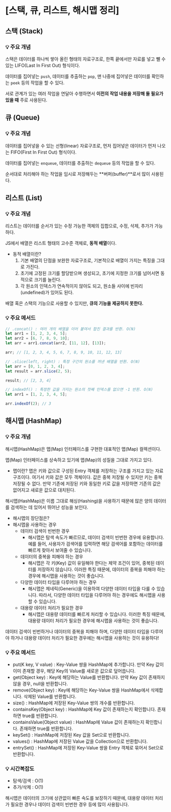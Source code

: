 # [스택, 큐, 리스트, 해시맵 정리]

## 스택 (Stack)

### 💡 주요 개념

스택은 데이터를 하나씩 쌓아 올린 형태의 자료구조로, 한쪽 끝에서만 자료를 넣고 뺄 수 있는 LIFO(Last In First Out) 형식이다.

데이터를 집어넣는 `push`, 데이터를 추출하는 `pop`, 맨 나중에 집어넣은 데이터를 확인하는 `peek` 등의 작업을 할 수 있다.

<aside>

서로 관계가 있는 여러 작업을 연달아 수행하면서 **이전의 작업 내용을 저장해 둘 필요가 있을 때** 주로 사용된다.

</aside>

## 큐 (Queue)

### 💡 주요 개념

데이터를 집어넣을 수 있는 선형(linear) 자료구조로, 먼저 집어넣은 데이터가 먼저 나오는 FIFO(First In First Out) 형식이다.

데이터를 집어넣는 `enqueue`, 데이터를 추출하는 `dequeue` 등의 작업을 할 수 있다.

<aside>

순서대로 처리해야 하는 작업을 임시로 저장해두는 **버퍼(buffer)**로서 많이 사용된다.

</aside>

## 리스트 (List)

### 💡 주요 개념

리스트는 데이터를 순서가 있는 수정 가능한 객체의 집합으로, 수정, 삭제, 추가가 가능하다.

JS에서 배열은 리스트 형태의 고수준 객체로, **동적 배열**이다.

- 동적 배열이란?
  1. 기본 배열의 단점을 보완한 자료구조로, 기본적으로 배열이 가지는 특징을 그대로 가진다.
  2. 초기에 고정된 크기를 할당받으며 생성되고, 초기에 지정한 크기를 넘어서면 동적으로 크기를 늘린다.
  3. 각 원소의 인덱스가 연속적이지 않아도 되고, 원소들 사이에 빈자리(undefined)가 있어도 된다.

<aside>

배열 혹은 스택의 기능으로 사용할 수 있지만, **큐의 기능을 제공하지 못한다.**

</aside>

### 💡 주요 메서드

```jsx
// .concat() : 여러 개의 배열을 이어 붙여서 합친 결과를 반환. O(N)
let arr1 = [1, 2, 3, 4, 5];
let arr2 = [6, 7, 8, 9, 10];
let arr = arr1.concat(arr2, [11, 12], [13]);

arr; // [1, 2, 3, 4, 5, 6, 7, 8, 9, 10, 11, 12, 13]

// .slice(left, right) : 특정 구간의 원소를 꺼낸 배열을 반환. O(N)
let arr = [0, 1, 2, 3, 4];
let result = arr.slice(2, 5);

result; // [2, 3, 4]

// indexOf() : 특정한 값을 가지는 원소의 첫째 인덱스를 없으면 -1 반횐. O(N)
let arr1 = [1, 2, 3, 4, 5];

arr.indexOf(2); // 3
```

## 해시맵 (HashMap)

### 💡 주요 개념

해시맵(HashMap)은 맵(Map) 인터페이스를 구현한 대표적인 맵(Map) 컬렉션이다.

맵(Map) 인터페이스를 상속하고 있기에 맵(Map)의 성질을 그대로 가지고 있다.

- 맵이란?
  맵은 키와 값으로 구성된 Entry 객체를 저장하는 구조를 가지고 있는 자료구조이다. 여기서 키와 값은 모두 객체이다. 값은 중복 저장될 수 있지만 키는 중복 저장될 수 없다. 만약 기존에 저장된 키와 동일한 키로 값을 저장하면 기존의 값은 없어지고 새로운 값으로 대치된다.

해시맵(HashMap)은 이름 그대로 해싱(Hashing)을 사용하기 때문에 많은 양의 데이터를 검색하는 데 있어서 뛰어난 성능을 보인다.

- 해시맵의 장단점은?
- 해시맵을 사용하는 경우
  - 데이터 검색이 빈번한 경우
    - 해시맵은 탐색 속도가 빠르므로, 데이터 검색이 빈번한 경우에 유용합니다. 예를 들어, 사용자가 검색어를 입력하면 해당 검색어를 포함하는 데이터를 빠르게 찾아서 보여줄 수 있습니다.
  - 데이터의 중복을 피해야 하는 경우
    - 해시맵은 각 키(Key) 값이 유일해야 한다는 제약 조건이 있어, 중복된 데이터를 저장하지 않습니다. 이러한 특징 때문에, 데이터의 중복을 피해야 하는 경우에 해시맵을 사용하는 것이 좋습니다.
  - 다양한 데이터 타입을 다루어야 하는 경우
    - 해시맵은 제네릭(Generic)을 이용하여 다양한 데이터 타입을 다룰 수 있습니다. 따라서, 다양한 데이터 타입을 다루어야 하는 경우에도 해시맵을 사용할 수 있습니다.
  - 대용량 데이터 처리가 필요한 경우
    - 해시맵은 대용량 데이터를 빠르게 처리할 수 있습니다. 이러한 특징 때문에, 대용량 데이터 처리가 필요한 경우에 해시맵을 사용하는 것이 좋습니다.

<aside>

데이터 검색이 빈번하거나 데이터의 중복을 피해야 하며, 다양한 데이터 타입을 다루어야 하거나 대용량 데이터 처리가 필요한 경우에는 해시맵을 사용하는 것이 유용하다!

</aside>

### 💡 주요 메서드

- put(K key, V value) : Key-Value 쌍을 HashMap에 추가합니다. 만약 Key 값이 이미 존재할 경우, 해당 Key의 Value를 새로운 값으로 덮어씁니다.
- get(Object key) : Key에 해당하는 Value를 반환합니다. 만약 Key 값이 존재하지 않을 경우, null을 반환합니다.
- remove(Object key) : Key에 해당하는 Key-Value 쌍을 HashMap에서 삭제합니다. 삭제된 Value를 반환합니다.
- size() : HashMap에 저장된 Key-Value 쌍의 개수를 반환합니다.
- containsKey(Object key) : HashMap에 Key 값이 존재하는지 확인합니다. 존재하면 true를 반환합니다.
- containsValue(Object value) : HashMap에 Value 값이 존재하는지 확인합니다. 존재하면 true를 반환합니다.
- keySet() : HashMap에 저장된 Key 값을 Set으로 반환합니다.
- values() : HashMap에 저장된 Value 값을 Collection으로 반환합니다.
- entrySet() : HashMap에 저장된 Key-Value 쌍을 Entry 객체로 묶어서 Set으로 반환합니다.

### 💡 시간복잡도

- 탐색/검색 : O(1)
- 추가/삭제 : O(1)

<aside>

해시맵은 데이터의 크기에 상관없이 빠른 속도를 보장하기 때문에, 대용량 데이터 처리가 필요한 경우나 데이터 검색이 빈번한 경우 등에 많이 사용됩니다.

</aside>
